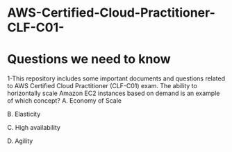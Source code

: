 # AWS-Certified-Cloud-Practitioner-CLF-C01-
# Questions we need to know
1-This repository includes some important documents and questions related to AWS Certified Cloud Practitioner (CLF-C01) exam.
  The ability to horizontally scale Amazon EC2 instances based on demand is an example of which concept?
A. Economy of Scale

B. Elasticity

C. High availability

D. Agility
